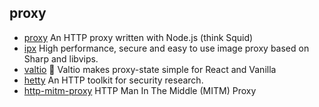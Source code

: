 ## proxy

- [proxy](https://github.com/TooTallNate/proxy) An HTTP proxy written with Node.js (think Squid)
- [ipx](https://github.com/unjs/ipx) High performance, secure and easy to use image proxy based on Sharp and libvips.
- [valtio](https://github.com/pmndrs/valtio) 💊 Valtio makes proxy-state simple  for React and Vanilla
- [hetty](https://github.com/dstotijn/hetty) An HTTP toolkit for security research.
- [http-mitm-proxy](https://github.com/joeferner/node-http-mitm-proxy) HTTP Man In The Middle (MITM) Proxy